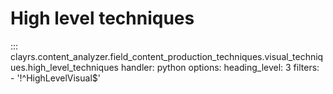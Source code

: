 # High level techniques

::: clayrs.content_analyzer.field_content_production_techniques.visual_techniques.high_level_techniques
    handler: python
    options:
        heading_level: 3
        filters:
        - '!^HighLevelVisual$'

